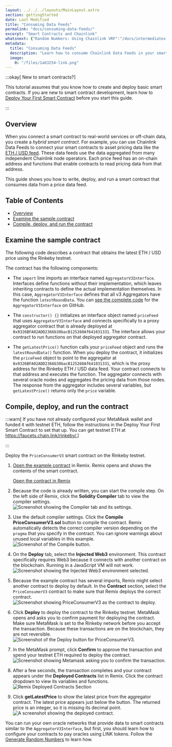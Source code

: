 ```yaml
---
layout: ../../../layouts/MainLayout.astro
section: gettingStarted
date: Last Modified
title: "Consuming Data Feeds"
permalink: "docs/consuming-data-feeds/"
excerpt: "Smart Contracts and Chainlink"
whatsnext: {"Random Numbers: Using Chainlink VRF":"/docs/intermediates-tutorial/", "Connect contracts to Any API":"/docs/advanced-tutorial/", "Chaink Keepers":"/docs/chainlink-keepers/introduction/"}
metadata:
  title: "Consuming Data Feeds"
  description: "Learn how to consume Chainlink Data Feeds in your smart contracts."
  image:
    0: "/files/1a63254-link.png"
---
```


:::okay[ New to smart contracts?]

 This tutorial assumes that you know how to create and deploy basic smart contracts. If you are new to smart contract development, learn how to [Deploy Your First Smart Contract](/docs/deploy-your-first-contract/) before you start this guide.

:::

## Overview

When you connect a smart contract to real-world services or off-chain data, you create a *hybrid smart contract*. For example, you can use Chainlink Data Feeds to connect your smart contracts to asset pricing data like the [ETH / USD feed](https://feeds.chain.link/eth-usd). These data feeds use the data aggregated from many independent Chainlink node operators. Each price feed has an on-chain address and functions that enable contracts to read pricing data from that address.

This guide shows you how to write, deploy, and run a smart contract that consumes data from a price data feed.

## Table of Contents

+ [Overview](#overview)
+ [Examine the sample contract](#examine-the-sample-contract)
+ [Compile, deploy, and run the contract](#compile-deploy-and-run-the-contract)

## Examine the sample contract

The following code describes a contract that obtains the latest ETH / USD price using the Rinkeby testnet.


<CodeSample src='samples/PriceFeeds/PriceConsumerV3.sol' lang="solidity" />


The contract has the following components:

+ The `import` line imports an interface named `AggregatorV3Interface`. Interfaces define functions without their implementation, which leaves inheriting contracts to define the actual implementation themselves. In this case, `AggregatorV3Interface` defines that all v3 Aggregators have the function `latestRoundData`. You can [see the complete code](https://github.com/smartcontractkit/chainlink/blob/develop/contracts/src/v0.8/interfaces/AggregatorV3Interface.sol) for the `AggregatorV3Interface` on GitHub.

+ The `constructor() {}` initializes an interface object named `priceFeed` that uses `AggregatorV3Interface` and connects specifically to a proxy aggregator contract that is already deployed at `0x9326BFA02ADD2366b30bacB125260Af641031331`. The interface allows your contract to run functions on that deployed aggregator contract.

+ The `getLatestPrice()` function calls your `priceFeed` object and runs the `latestRoundData()` function. When you deploy the contract, it initializes the `priceFeed` object to point to the aggregator at `0x9326BFA02ADD2366b30bacB125260Af641031331`, which is the proxy address for the Rinkeby ETH / USD data feed. Your contract connects to that address and executes the function. The aggregator connects with several oracle nodes and aggregates the pricing data from those nodes. The response from the aggregator includes several variables, but `getLatestPrice()` returns only the `price` variable.

## Compile, deploy, and run the contract

:::warn[ If you have not already configured your MetaMask wallet and funded it with testnet ETH, follow the instructions in the Deploy Your First Smart Contract to set that up. You can get testnet ETH at https://faucets.chain.link/rinkeby/.]

:::

Deploy the `PriceConsumerV3` smart contract on the Rinkeby testnet.

1. [Open the example contract](https://remix.ethereum.org/#url=https://docs.chain.link/samples/PriceFeeds/PriceConsumerV3.sol) in Remix. Remix opens and shows the contents of the smart contract.

    <div class="remix-callout">
      <a href="https://remix.ethereum.org/#url=https://docs.chain.link/samples/PriceFeeds/PriceConsumerV3.sol" target="_blank">Open the contract in Remix</a>
    </div>

1. Because the code is already written, you can start the compile step. On the left side of Remix, click the **Solidity Compiler** tab to view the compiler settings.
    ![Screenshot showing the Compiler tab and its settings.](/images/getting-started/selectSolidityCompiler.png)

1. Use the default compiler settings. Click the **Compile PriceConsumerV3.sol** button to compile the contract. Remix automatically detects the correct compiler version depending on the `pragma` that you specify in the contract. You can ignore warnings about unused local variables in this example.
    ![Screenshot of the Compile button.](/images/getting-started/compilePriceConsumerV3.png)

1. On the **Deploy** tab, select the **Injected Web3** environment. This contract specifically requires Web3 because it connects with another contract on the blockchain. Running in a JavaScript VM will not work.
    ![Screenshot showing the Injected Web3 environment selected.](/images/getting-started/selectWeb3.png)

1. Because the example contract has several imports, Remix might select another contract to deploy by default. In the **Contract** section, select the `PriceConsumerV3` contract to make sure that Remix deploys the correct contract.
    ![Screenshot showing PriceConsumerV3 as the contract to deploy.](/images/getting-started/selectPriceConsumerV3.png)

1. Click **Deploy** to deploy the contract to the Rinkeby testnet. MetaMask opens and asks you to confirm payment for deploying the contract. Make sure MetaMask is set to the Rinkeby network before you accept the transaction. Because these transactions are on the blockchain, they are not reversible.
    ![Screenshot of the Deploy button for PriceConsumerV3.](/images/getting-started/deployPriceConsumerV3.png)

1. In the MetaMask prompt, click **Confirm** to approve the transaction and spend your testnet ETH required to deploy the contract.
    ![Screenshot showing Metamask asking you to confirm the transaction.](/images/getting-started/confirmTransaction.png)

1. After a few seconds, the transaction completes and your contract appears under the **Deployed Contracts** list in Remix. Click the contract dropdown to view its variables and functions.
    ![Remix Deployed Contracts Section](/images/getting-started/deployedContractPriceConsumerV3.png)

1. Click **getLatestPrice** to show the latest price from the aggregator contract. The latest price appears just below the button. The returned price is an integer, so it is missing its decimal point.
    ![A screenshot showing the deployed contract.](/images/getting-started/getLatestPrice.png)

You can run your own oracle networks that provide data to smart contracts similar to the `AggregatorV3Interface`, but first, you should learn how to configure your contracts to pay oracles using LINK tokens. Follow the [Generate Random Numbers](../intermediates-tutorial/) to learn how.
